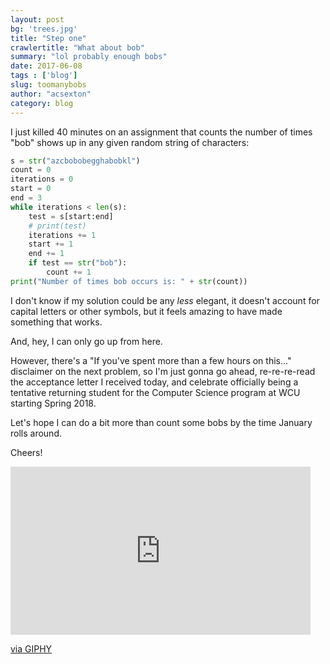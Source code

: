 ```yaml
---
layout: post
bg: 'trees.jpg'
title: "Step one"
crawlertitle: "What about bob"
summary: "lol probably enough bobs"
date: 2017-06-08
tags : ['blog']
slug: toomanybobs
author: "acsexton"
category: blog
---
```


I just killed 40 minutes on an assignment that counts the number of times "bob" shows up in any given random string of characters:

```python
s = str("azcbobobegghabobkl")
count = 0
iterations = 0
start = 0
end = 3
while iterations < len(s):
    test = s[start:end]
    # print(test)
    iterations += 1
    start += 1
    end += 1
    if test == str("bob"):
        count += 1
print("Number of times bob occurs is: " + str(count))
```

I don't know if my solution could be any *less* elegant, it doesn't account for capital letters or other symbols, but it feels amazing to have made something that works.

And, hey, I can only go up from here.

However, there's a "If you've spent more than a few hours on this..." disclaimer on the next problem, so I'm just gonna go ahead, re-re-re-read the acceptance letter I received today, and celebrate officially being a tentative returning student for the Computer Science program at WCU starting Spring 2018.

Let's hope I can do a bit more than count some bobs by the time January rolls around.

Cheers!

<iframe src="https://giphy.com/embed/26xBB14wYhGaY2SrK" width="480" height="269" frameBorder="0" class="giphy-embed" allowFullScreen></iframe><p><a href="https://giphy.com/gifs/fourrosesbourbon-26xBB14wYhGaY2SrK">via GIPHY</a></p>
